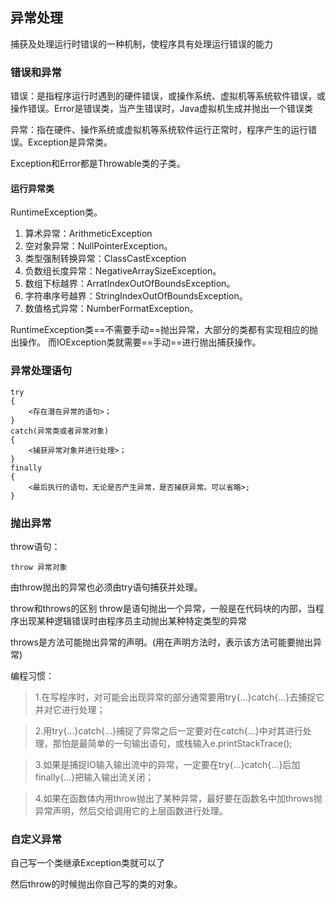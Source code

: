 ## 异常处理
捕获及处理运行时错误的一种机制，使程序具有处理运行错误的能力
### 错误和异常
错误：是指程序运行时遇到的硬件错误，或操作系统、虚拟机等系统软件错误，或操作错误。Error是错误类，当产生错误时，Java虚拟机生成并抛出一个错误类

异常：指在硬件、操作系统或虚拟机等系统软件运行正常时，程序产生的运行错误。Exception是异常类。

Exception和Error都是Throwable类的子类。

#### 运行异常类
RuntimeException类。
1. 算术异常：ArithmeticException
2. 空对象异常：NullPointerException。
3. 类型强制转换异常：ClassCastException
4. 负数组长度异常：NegativeArraySizeException。
5. 数组下标越界：ArratIndexOutOfBoundsException。
6. 字符串序号越界：StringIndexOutOfBoundsException。
7. 数值格式异常：NumberFormatException。

RuntimeException类==不需要手动==抛出异常，大部分的类都有实现相应的抛出操作。 而IOException类就需要==手动==进行抛出捕获操作。

### 异常处理语句
```
try
{
    <存在潜在异常的语句>；
}
catch(异常类或者异常对象)
{
    <捕获异常对象并进行处理>；
}
finally
{
    <最后执行的语句，无论是否产生异常，是否捕获异常。可以省略>;
}

```

### 抛出异常
throw语句：
```
throw 异常对象
```
由throw抛出的异常也必须由try语句捕获并处理。

throw和throws的区别
throw是语句抛出一个异常，一般是在代码块的内部，当程序出现某种逻辑错误时由程序员主动抛出某种特定类型的异常

throws是方法可能抛出异常的声明。(用在声明方法时，表示该方法可能要抛出异常)


编程习惯：
>1.在写程序时，对可能会出现异常的部分通常要用try{...}catch{...}去捕捉它并对它进行处理；

>2.用try{...}catch{...}捕捉了异常之后一定要对在catch{...}中对其进行处理，那怕是最简单的一句输出语句，或栈输入e.printStackTrace();

>3.如果是捕捉IO输入输出流中的异常，一定要在try{...}catch{...}后加finally{...}把输入输出流关闭；

>4.如果在函数体内用throw抛出了某种异常，最好要在函数名中加throws抛异常声明，然后交给调用它的上层函数进行处理。
### 自定义异常
自己写一个类继承Exception类就可以了

然后throw的时候抛出你自己写的类的对象。